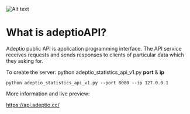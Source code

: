 
![Alt text](https://explorer.adeptio.cc/images/adeptio.png)

# What is adeptioAPI?
Adeptio public API is application programming interface. The API service receives requests and sends responses to clients of particular data which they asking for.

To create the server: python adeptio_statistics_api_v1.py **port** & **ip**

    python adeptio_statistics_api_v1.py --port 8080 --ip 127.0.0.1 

More information and live preview:

https://api.adeptio.cc/
